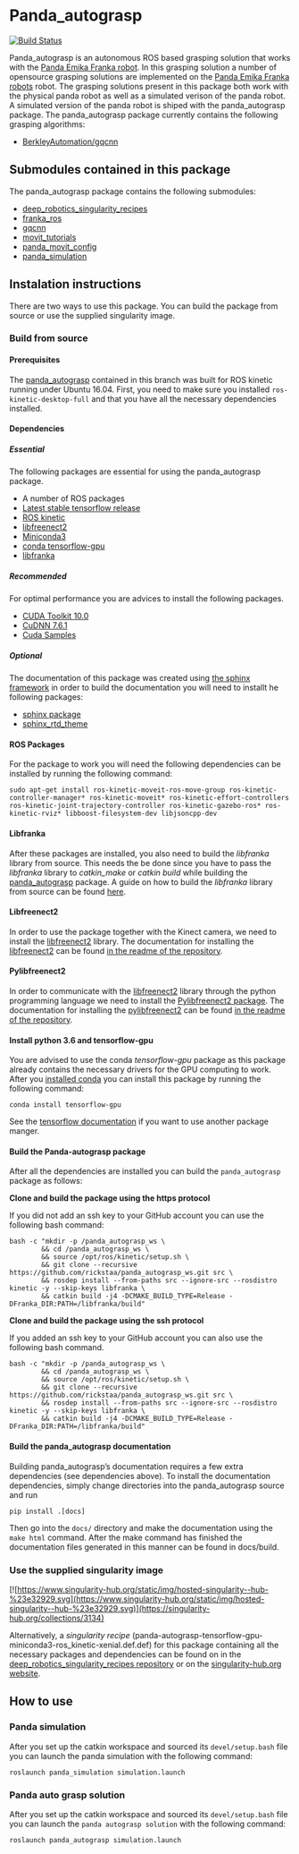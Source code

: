 # Panda_autograsp
[![Build Status](https://travis-ci.com/rickstaa/panda_autograsp.svg?token=khBpAzuAEsiEMbLE5tHM&branch=kinetic-devel)](https://travis-ci.com/rickstaa/panda_autograsp)

Panda_autograsp is an autonomous ROS based grasping solution that works with the [Panda Emika Franka robot](https://www.franka.de/panda/). In this grasping solution a number of opensource grasping solutions are implemented on the [Panda Emika Franka robots](https://www.franka.de/panda/) robot. The grasping solutions present in this package both work with the physical panda robot as well as a simulated verison of the panda robot. A simulated version of the panda robot is shiped with the panda_autograsp package. The panda_autograsp package currently contains the following grasping algorithms:

- [BerkleyAutomation/gqcnn](https://github.com/BerkeleyAutomation/gqcnn)

## Submodules contained in this package
The panda_autograsp package contains the following submodules:
- [deep_robotics_singularity_recipes](https://github.com/rickstaa/deep_robotics_singularity_recipes)
- [franka_ros](https://github.com/rickstaa/franka_ros)
- [gqcnn](https://github.com/BerkeleyAutomation/gqcnn)
- [movit_tutorials](https://github.com/ros-planning/moveit_tutorials)
- [panda_movit_config](https://github.com/rickstaa/panda_moveit_config)
- [panda_simulation](https://github.com/rickstaa/panda_simulation)

## Instalation instructions
There are two ways to use this package. You can build the package from source or use the supplied singularity image.

### Build from source

#### Prerequisites

The [panda_autograsp](https://github.com/rickstaa/panda_autograsp) contained in this branch was built for ROS kinetic running under Ubuntu 16.04. First, you need to make sure you installed `ros-kinetic-desktop-full` and that you have all the necessary dependencies installed.

#### Dependencies

##### Essential
The following packages are essential for using the panda_autograsp package.
- A number of ROS packages
- [Latest stable tensorflow release](https://www.tensorflow.org)
- [ROS kinetic](https://wiki.ros.org/kinetic)
- [libfreenect2](https://github.com/OpenKinect/libfreenect2)
- [Miniconda3](https://docs.conda.io/en/latest/miniconda.html)
- [conda tensorflow-gpu](https://anaconda.org/anaconda/tensorflow-gpu)
- [libfranka](https://github.com/frankaemika/libfranka)

##### Recommended
For optimal performance you are advices to install the following packages.
- [CUDA Toolkit 10.0](https://developer.nvidia.com/cuda-10.0-download-archive)
- [CuDNN 7.6.1](https://developer.nvidia.com/cudnn)
- [Cuda Samples](https://docs.nvidia.com/cuda/cuda-samples/index.html)

##### Optional
The documentation of this package was created using [the sphinx framework](http://www.sphinx-doc.org/en/stable/) in order to build the documentation you will need to installt he following packages:
- [sphinx package](http://www.sphinx-doc.org/en/stable/)
- [sphinx_rtd_theme](https://sphinx-rtd-theme.readthedocs.io/en/stable/)

#### ROS Packages
For the package to work you will need the following dependencies can be installed by running the following command:

    sudo apt-get install ros-kinetic-moveit-ros-move-group ros-kinetic-controller-manager* ros-kinetic-moveit* ros-kinetic-effort-controllers ros-kinetic-joint-trajectory-controller ros-kinetic-gazebo-ros* ros-kinetic-rviz* libboost-filesystem-dev libjsoncpp-dev

#### Libfranka
After these packages are installed, you also need to build the *libfranka* library from source. This needs the be done since you have to pass the *libfranka* library to *catkin_make* or *catkin build* while building the [panda_autograsp](https://github.com/rickstaa/panda_autograsp) package. A guide on how to build the *libfranka* library from source can be found [here](https://frankaemika.github.io/docs/installation.html#building-from-source).

#### Libfreenect2
In order to use the package together with the Kinect camera, we need to install the [libfreenect2](https://github.com/OpenKinect/libfreenect2.git) library. The documentation for installing the [libfreenect2](https://github.com/OpenKinect/libfreenect2.git) can be found [in the readme of the repository](https://github.com/OpenKinect/libfreenect2).

#### Pylibfreenect2
In order to communicate with the [libfreenect2](https://github.com/OpenKinect/libfreenect2.git) library through the python programming language we need to install the [Pylibfreenect2 package](https://github.com/r9y9/pylibfreenect2). The documentation for installing the [pylibfreenect2](https://github.com/r9y9/pylibfreenect2) can be found [in the readme of the repository](https://github.com/r9y9/pylibfreenect2).

#### Install python 3.6 and tensorflow-gpu
You are advised to use the conda *tensorflow-gpu* package as this package already contains the necessary drivers for the GPU computing to work. After you [installed conda](https://docs.conda.io/projects/conda/en/latest/user-guide/install/) you can install this package by running the following command:

    conda install tensorflow-gpu

See the [tensorflow documentation](https://www.tensorflow.org/install/) if you want to use another package manger.

#### Build the Panda-autograsp package

After all the dependencies are installed you can build the `panda_autograsp` package as follows:

**Clone and build the package using the https protocol**

If you did not add an ssh key to your GitHub account you can use the following bash command:

```
bash -c "mkdir -p /panda_autograsp_ws \
        && cd /panda_autograsp_ws \
        && source /opt/ros/kinetic/setup.sh \
        && git clone --recursive https://github.com/rickstaa/panda_autograsp_ws.git src \
        && rosdep install --from-paths src --ignore-src --rosdistro kinetic -y --skip-keys libfranka \
        && catkin build -j4 -DCMAKE_BUILD_TYPE=Release -DFranka_DIR:PATH=/libfranka/build"
```

**Clone and build the package using the ssh protocol**

If you added an ssh key to your GitHub account you can also use the following bash command.

```
bash -c "mkdir -p /panda_autograsp_ws \
        && cd /panda_autograsp_ws \
        && source /opt/ros/kinetic/setup.sh \
        && git clone --recursive https://github.com/rickstaa/panda_autograsp_ws.git src \
        && rosdep install --from-paths src --ignore-src --rosdistro kinetic -y --skip-keys libfranka \
        && catkin build -j4 -DCMAKE_BUILD_TYPE=Release -DFranka_DIR:PATH=/libfranka/build"
```

#### Build the panda_autograsp documentation
Building panda_autograsp’s documentation requires a few extra dependencies (see dependencies above). To install the documentation dependencies, simply change directories into the panda_autograsp source and run

`pip install .[docs]`

Then go into the `docs/` directory and make the documentation using the `make html` command. After the make command has finished the documentation files generated in this manner can be found in docs/build.

### Use the supplied singularity image

[![https://www.singularity-hub.org/static/img/hosted-singularity--hub-%23e32929.svg](https://www.singularity-hub.org/static/img/hosted-singularity--hub-%23e32929.svg)](https://singularity-hub.org/collections/3134)


Alternatively, a *singularity recipe* (panda-autograsp-tensorflow-gpu-miniconda3-ros_kinetic-xenial.def.def) for this package containing all the necessary packages and dependencies can be found on in the [deep_robotics_singularity_recipes repository](https://github.com/rickstaa/deep_robotics_singularity_recipes) or on the [singularity-hub.org website](https://www.singularity-hub.org/collections/3134).

## How to use

### Panda simulation

After you set up the catkin workspace and sourced its `devel/setup.bash` file you can launch the panda simulation with the following command:

```
roslaunch panda_simulation simulation.launch
```

### Panda auto grasp solution

After you set up the catkin workspace and sourced its `devel/setup.bash` file you can launch the `panda autograsp solution` with the following command:

```
roslaunch panda_autograsp simulation.launch
```
